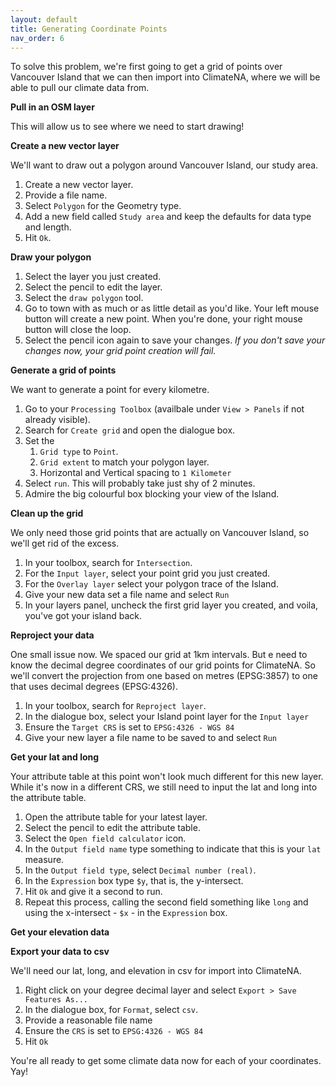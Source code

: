 ```yaml
---
layout: default
title: Generating Coordinate Points
nav_order: 6
---
```




To solve this problem, we're first going to get a grid of points over Vancouver Island that we can then import into ClimateNA, where we will be able to pull our climate data from.

**Pull in an OSM layer**

This will allow us to see where we need to start drawing!

**Create a new vector layer**

We'll want to draw out a polygon around Vancouver Island, our study area.

1. Create a new vector layer.
2. Provide a file name.
3. Select `Polygon` for the Geometry type.
4. Add a new field called `Study area` and keep the defaults for data type and length.
5. Hit `Ok`.

**Draw your polygon**

1. Select the layer you just created.
2. Select the pencil to edit the layer.
3. Select the `draw polygon` tool.
4. Go to town with as much or as little detail as you'd like. Your left mouse button will create a new point. When you're done, your right mouse button will close the loop.
5. Select the pencil icon again to save your changes. *If you don't save your changes now, your grid point creation will fail.*

**Generate a grid of points**

We want to generate a point for every kilometre.

1. Go to your `Processing Toolbox` (availbale under `View > Panels` if not already visible).
2. Search for `Create grid` and open the dialogue box.
3. Set the
   1. `Grid type` to `Point`.
   2.  `Grid extent` to match your polygon layer.
   3. Horizontal and Vertical spacing to `1 Kilometer`
4. Select `run`. This will probably take just shy of 2 minutes.
5. Admire the big colourful box blocking your view of the Island.

**Clean up the grid**

We only need those grid points that are actually on Vancouver Island, so we'll get rid of the excess.

1. In your toolbox, search for `Intersection`.
2. For the `Input layer`, select your point grid you just created.
3. For the `Overlay layer` select your polygon trace of the Island.
4. Give your new data set a file name and select `Run`
5. In your layers panel, uncheck the first grid layer you created, and voila, you've got your island back.

**Reproject your data**

One small issue now. We spaced our grid at 1km intervals. But e need to know the decimal degree coordinates of our grid points for ClimateNA. So we'll convert the projection from one based on metres (EPSG:3857) to one that uses decimal degrees (EPSG:4326).

1. In your toolbox, search for `Reproject layer`.
2. In the dialogue box, select your Island point layer for the `Input layer`
3. Ensure the `Target CRS` is set to `EPSG:4326 - WGS 84`
4. Give your new layer a file name to be saved to and select `Run`

**Get your lat and long**

Your attribute table at this point won't look much different for this new layer. While it's now in a different CRS, we still need to input the lat and long into the attribute table.

1. Open the attribute table for your latest layer.
2. Select the pencil to edit the attribute table.
3. Select the `Open field calculator` icon.
4. In the `Output field name` type something to indicate that this is your `lat` measure.
5. In the `Output field type`, select `Decimal number (real)`.
6. In the `Expression` box type `$y`, that is, the y-intersect.
7. Hit `Ok` and give it a second to run.
8. Repeat this process, calling the second field something like `long` and using the x-intersect - `$x` - in the `Expression` box.

**Get your elevation data**

**Export your data to csv**

We'll need our lat, long, and elevation in csv for import into ClimateNA.

1. Right click on your degree decimal layer and select `Export > Save Features As...`
2. In the dialogue box, for `Format`, select `csv`.
3. Provide a reasonable file name
4. Ensure the `CRS` is set to `EPSG:4326 - WGS 84`
5. Hit `Ok`

You're all ready to get some climate data now for each of your coordinates. Yay!